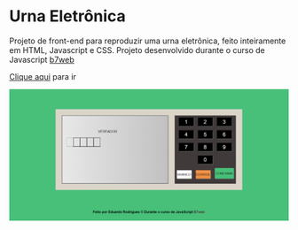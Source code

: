 # Urna Eletrônica

Projeto de front-end para reproduzir uma urna eletrônica, feito inteiramente em HTML, Javascript e CSS. Projeto desenvolvido durante
o curso de Javascript [b7web](https://b7web.com.br)

[Clique aqui](https://urna-eletronica-js.netlify.app) para ir

![App Images](/assets/images/1.png) 
